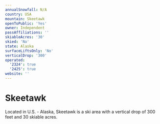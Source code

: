 ```yaml
---
annualSnowfall: N/A
country: USA
mountain: Skeetawk
openToPublic: 'Yes'
owner: Independent
passAffiliations: ''
skiableAcres: '30'
skied: 'No'
state: Alaska
surfaceLiftsOnly: 'No'
verticalDrop: '300'
operated:
  '2324': true
  '2425': true
website: ''
---
```



# Skeetawk

Located in U.S. - Alaska, Skeetawk is a ski area with a vertical drop of 300 feet and 30 skiable acres.
